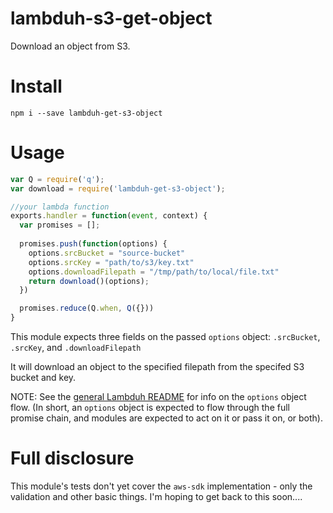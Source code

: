 # lambduh-s3-get-object
Download an object from S3.

# Install

```
npm i --save lambduh-get-s3-object
```

# Usage

```javascript
var Q = require('q');
var download = require('lambduh-get-s3-object');

//your lambda function
exports.handler = function(event, context) {
  var promises = [];
  
  promises.push(function(options) {
    options.srcBucket = "source-bucket"
    options.srcKey = "path/to/s3/key.txt"
    options.downloadFilepath = "/tmp/path/to/local/file.txt"
    return download()(options);
  })

  promises.reduce(Q.when, Q({}))
}
```

This module expects three fields on the passed `options` object: `.srcBucket`, `.srcKey`, and `.downloadFilepath`

It will download an object to the specified filepath from the specifed S3 bucket and key. 

NOTE: See the [general Lambduh README]() for info on the `options` object flow. (In short, an `options` object is expected to flow through the full promise chain, and modules are expected to act on it or pass it on, or both).

# Full disclosure

This module's tests don't yet cover the `aws-sdk` implementation - only the validation and other basic things.
I'm hoping to get back to this soon....
